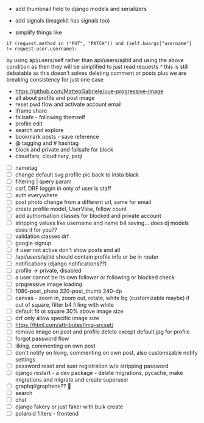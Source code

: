 - add thumbnail field to django modela and serializers
- add signals (imagekit has signals too)


- simplify things like
```
if (request.method in ("PUT", "PATCH")) and (self.kwargs["username"] != request.user.username):
```
by using api/users/self
rather than api/users/ajitid and using the above condition as then they will be simplified to
just read requests
^ this is still debatable as this doesn't solves deleting comment or posts plus we are breaking consistency for just one case


- https://github.com/MatteoGabriele/vue-progressive-image
- all about profile and post image
- reset pwd flow and activate account email
- iframe share
- failsafe - following themself
- profile edit
- search and explore
- bookmark posts - save reference
- @ tagging and # hashtag
- block and private and failsafe for block
- cloudfare, cloudinary, psql











- [ ] nametag
- [ ] change default svg profile pic back to insta black
- [ ] filtering | query param
- [ ] csrf, DRF loggin in only of user is staff
- [ ] auth everywhere
- [ ] post photo change from a different url, same for email
- [ ] create profile model, UserView, follow count
- [ ] add authorisation classes for blocked and private account
- [ ] stripping values like username and name b4 saving... does dj models does it for you??
- [ ] validation classes drf
- [ ] google signup
- [ ] if user not active don't show posts and all
- [ ] /api/users/ajitid should contain profile info or be in router
- [ ] notifications (django notifications??)
- [ ] profile -> private, disabled
- [ ] a user cannot be its own follower or following or blocked check
- [ ] prpgressive image loading
- [ ] 1080-post_photo 320-post_thumb 240-dp
- [ ] canvas - zoom in, zoom out, rotate, white bg (customizable maybe) if out of square, filter b4 filling with white
- [ ] default fit ot square 30% above image size
- [ ] drf only allow specific image size
- [ ] https://html.com/attributes/img-srcset/
- [ ] remove image on post and profile delete except default.jpg for profile
- [ ] forgot password flow
- [ ] liking, commenting on own post
- [ ] don't notify on liking, commenting on own post, also customizable notify settings
- [ ] password reset and suer registration w/o stripping password
- [ ] django restart - a dev package - delete migrations, pycache, make migrations and migrate and create superuser
- [ ] graphql/graphene?? :shrug:
- [ ] search
- [ ] chat
- [ ] django fakery or just faker with bulk create
- [ ] polaroid filters - frontend
